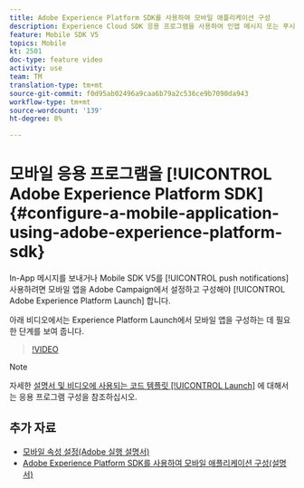 ```yaml
---
title: Adobe Experience Platform SDK를 사용하여 모바일 애플리케이션 구성
description: Experience Cloud SDK 응용 프로그램을 사용하여 인앱 메시지 또는 푸시 알림을 전송하려면 모바일 앱을 Adobe Experience Platform Launch에 설정하고 Adobe Campaign에서 구성해야 합니다
feature: Mobile SDK V5
topics: Mobile
kt: 2501
doc-type: feature video
activity: use
team: TM
translation-type: tm+mt
source-git-commit: f0d95ab02496a9caa6b79a2c536ce9b7090da943
workflow-type: tm+mt
source-wordcount: '139'
ht-degree: 8%

---
```



# 모바일 응용 프로그램을 [!UICONTROL Adobe Experience Platform SDK] {#configure-a-mobile-application-using-adobe-experience-platform-sdk}

In-App 메시지를 보내거나 Mobile SDK V5를 [!UICONTROL push notifications] 사용하려면 모바일 앱을 Adobe Campaign에서 설정하고 구성해야 [!UICONTROL Adobe Experience Platform Launch] 합니다.

아래 비디오에서는 Experience Platform Launch에서 모바일 앱을 구성하는 데 필요한 단계를 보여 줍니다.

>[!VIDEO](https://video.tv.adobe.com/v/26224?quality=12)

>[!NOTE]
>
>자세한 [설명서 및 비디오에 사용되는 코드 템플릿 [!UICONTROL Launch]](https://helpx.adobe.com/campaign/kb/configuring-app-sdk.html#ConfiguringyourapplicationinLaunch) 에 대해서는 응용 프로그램 구성을 참조하십시오.

## 추가 자료

* [모바일 속성 설정(Adobe 실행 설명서)](https://aep-sdks.gitbook.io/docs/getting-started/create-a-mobile-property)
* [Adobe Experience Platform SDK를 사용하여 모바일 애플리케이션 구성(설명서)](https://helpx.adobe.com/kr/campaign/kb/configuring-app-sdk.html)
